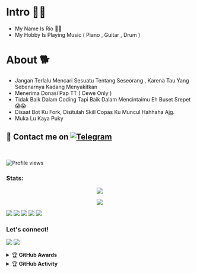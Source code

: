 # Intro 🕵🏻
* My Name Is Rio 👦🏻
* My Hobby Is Playing Music ( Piano , Guitar , Drum ) 

# About 🐕
* Jangan Terlalu Mencari Sesuatu Tentang Seseorang , Karena Tau Yang Sebenarnya Kadang Menyakitkan
* Menerima Donasi Pap TT ( Cewe Only )
* Tidak Baik Dalam Coding Tapi Baik Dalam Mencintaimu Eh
Buset Srepet 😱😱
* Disaat Bot Ku Fork, Disitulah Skill Copas Ku Muncul Hahhaha Ajg.
* Muka Lu Kaya Puky


## 📨 Contact me on [![Telegram](https://img.shields.io/badge/telegram-1b77FF.svg?style=for-the-badge&logo=telegram)](https://t.me/fckualot) 
<br>

![Profile views](https://komarev.com/ghpvc/?username=RioProjectX&color=blue&style=flat-square&label=Profile+Views)
### Stats:
<p align="center"><a href="https://github.com/RioProjectX"><img src="https://github-readme-stats.vercel.app/api?username=RioProjectX&show_icons=true&theme=radical"></a></p>
<p align="center"><a href="https://github.com/RioProjectX"><img src="https://github-readme-stats.vercel.app/api/top-langs/?username=RioProjectX&theme=radical&layout=compact"></a></p> 


<p>
    <img src="https://img.shields.io/badge/OS-Linux-blue?&logo=Linux" />
    <img src="https://img.shields.io/badge/OS-Windows-blue?&logo=Windows" />
    <img src="https://img.shields.io/badge/IDE-Xcode-blue?&logo=xcode" />
    <img src="https://img.shields.io/badge/Text%20Editor-Visual%20Studio%20Code-blue?&logo=visual%20studio%20code&logoColor=blue" />
    <img src="https://img.shields.io/badge/Sublime%20Text-gray?&logo=Sublime-Text" />
</p>

### Let's connect!
<p>
    <a href="https://t.me/riio00" target="blank"><img src="https://img.shields.io/badge/Rio-30302f?style=flat&logo=telegram" /></a>
    <a href="https://t.me/riogroupsupport" target="blank"><img src="https://img.shields.io/badge/Group Support-30302f?style=flat&logo=Telegram" /></a>
</p>
<details>
    <summary>&#127942 <b>GitHub Awards</b></summary><br/>

![Github Trophy](https://github-profile-trophy.vercel.app/?username=phaticusthiccy)

</details>

<details>
    <summary>&#127942 <b>GitHub Activity</b></summary><br/>

![Metrics](https://metrics.lecoq.io/RioProjectX?template=classic&repositories.forks=true&languages=1&languages.colors=github&languages.threshold=0%25&config.timezone=Asia%2FJakarta)

</details>
